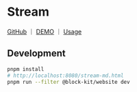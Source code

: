 # Stream

<p>
<a href="https://github.com/WindRunnerMax/BlockKit/tree/master/examples/stream">GitHub</a>
<span>｜</span>
<a href="https://windrunnermax.github.io/BlockKit/stream-md.html">DEMO</a>
<span>｜</span>
<a href="https://github.com/WindRunnerMax/BlockKit/tree/master/examples/website/src/stream">Usage</a>
</p>

## Development

```bash
pnpm install
# http://localhost:8080/stream-md.html
pnpm run --filter @block-kit/website dev
```
